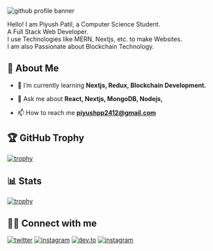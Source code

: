 ![github profile banner](https://user-images.githubusercontent.com/66505013/150590860-d4eef12b-e274-4553-bf04-7e376ad0080f.PNG)

Hello! I am Piyush Patil, a Computer Science Student. \
A Full Stack Web Developer. \
I use Technologies like MERN, Nextjs, etc. to make Websites. \
I am also Passionate about Blockchain Technology. 

## 🚀 About Me

- 🌱 I’m currently learning **Nextjs, Redux, Blockchain Development.**

- 💬 Ask me about **React, Nextjs, MongoDB, Nodejs,**

- 📫 How to reach me **piyushpp2412@gmail.com**
## 🏆 GitHub Trophy

[![trophy](https://github-profile-trophy.vercel.app/?username=codescientists&theme=onedark&row=1&column=6)](https://github.com/codescientists/github-profile-trophy) 

## 
## 📊 Stats

[![trophy](https://github-readme-stats.vercel.app/api?username=codescientists&theme=blue-green)](https://github.com/codescientists/github-profile-trophy) 

## 👨‍💻 Connect with me 

[![twitter](https://img.shields.io/badge/twitter-1DA1F2?style=for-the-badge&logo=twitter&logoColor=white)](https://twitter.com/piyushpatil1243)
[![instagram](https://img.shields.io/badge/Instagram-E4405F?style=for-the-badge&logo=instagram&logoColor=white)](https://instagram.com/code.scientist)
[![dev.to](https://img.shields.io/badge/dev.to-0A0A0A?style=for-the-badge&logo=devdotto&logoColor=white)](https://dev.to/piyushpatil1243)
[![instagram](https://img.shields.io/badge/Hashnode-2962FF?style=for-the-badge&logo=hashnode&logoColor=white)](https://hashnode.com/@codescientist)
